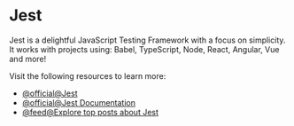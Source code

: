 # Jest

Jest is a delightful JavaScript Testing Framework with a focus on simplicity. It works with projects using: Babel, TypeScript, Node, React, Angular, Vue and more!

Visit the following resources to learn more:

- [@official@Jest](https://jestjs.io)
- [@official@Jest Documentation](https://jestjs.io/docs/getting-started)
- [@feed@Explore top posts about Jest](https://app.daily.dev/tags/jest?ref=roadmapsh)

